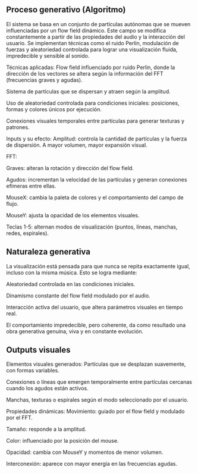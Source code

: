 ## Proceso generativo (Algoritmo)
El sistema se basa en un conjunto de partículas autónomas que se mueven influenciadas por un flow field dinámico. Este campo se modifica constantemente a partir de las propiedades del audio y la interacción del usuario. Se implementan técnicas como el ruido Perlin, modulación de fuerzas y aleatoriedad controlada para lograr una visualización fluida, impredecible y sensible al sonido.

Técnicas aplicadas:
Flow field influenciado por ruido Perlin, donde la dirección de los vectores se altera según la información del FFT (frecuencias graves y agudas).

Sistema de partículas que se dispersan y atraen según la amplitud.

Uso de aleatoriedad controlada para condiciones iniciales: posiciones, formas y colores únicos por ejecución.

Conexiones visuales temporales entre partículas para generar texturas y patrones.

Inputs y su efecto:
Amplitud: controla la cantidad de partículas y la fuerza de dispersión. A mayor volumen, mayor expansión visual.

FFT:

Graves: alteran la rotación y dirección del flow field.

Agudos: incrementan la velocidad de las partículas y generan conexiones efímeras entre ellas.

MouseX: cambia la paleta de colores y el comportamiento del campo de flujo.

MouseY: ajusta la opacidad de los elementos visuales.

Teclas 1-5: alternan modos de visualización (puntos, líneas, manchas, redes, espirales).

## Naturaleza generativa
La visualización está pensada para que nunca se repita exactamente igual, incluso con la misma música. Esto se logra mediante:

Aleatoriedad controlada en las condiciones iniciales.

Dinamismo constante del flow field modulado por el audio.

Interacción activa del usuario, que altera parámetros visuales en tiempo real.

El comportamiento impredecible, pero coherente, da como resultado una obra generativa genuina, viva y en constante evolución.

## Outputs visuales
Elementos visuales generados:
Partículas que se desplazan suavemente, con formas variables.

Conexiones o líneas que emergen temporalmente entre partículas cercanas cuando los agudos están activos.

Manchas, texturas o espirales según el modo seleccionado por el usuario.

Propiedades dinámicas:
Movimiento: guiado por el flow field y modulado por el FFT.

Tamaño: responde a la amplitud.

Color: influenciado por la posición del mouse.

Opacidad: cambia con MouseY y momentos de menor volumen.

Interconexión: aparece con mayor energía en las frecuencias agudas.

